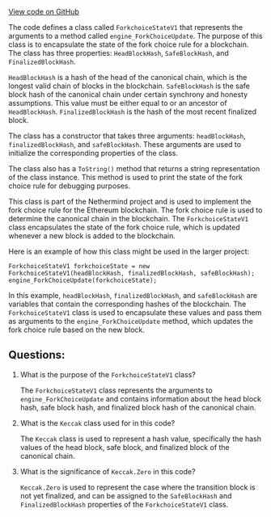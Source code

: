 [View code on GitHub](https://github.com/NethermindEth/nethermind/src/Nethermind/Nethermind.Merge.Plugin/Data/ForkchoiceStateV1.cs)

The code defines a class called `ForkchoiceStateV1` that represents the arguments to a method called `engine_ForkChoiceUpdate`. The purpose of this class is to encapsulate the state of the fork choice rule for a blockchain. The class has three properties: `HeadBlockHash`, `SafeBlockHash`, and `FinalizedBlockHash`. 

`HeadBlockHash` is a hash of the head of the canonical chain, which is the longest valid chain of blocks in the blockchain. `SafeBlockHash` is the safe block hash of the canonical chain under certain synchrony and honesty assumptions. This value must be either equal to or an ancestor of `HeadBlockHash`. `FinalizedBlockHash` is the hash of the most recent finalized block. 

The class has a constructor that takes three arguments: `headBlockHash`, `finalizedBlockHash`, and `safeBlockHash`. These arguments are used to initialize the corresponding properties of the class. 

The class also has a `ToString()` method that returns a string representation of the class instance. This method is used to print the state of the fork choice rule for debugging purposes. 

This class is part of the Nethermind project and is used to implement the fork choice rule for the Ethereum blockchain. The fork choice rule is used to determine the canonical chain in the blockchain. The `ForkchoiceStateV1` class encapsulates the state of the fork choice rule, which is updated whenever a new block is added to the blockchain. 

Here is an example of how this class might be used in the larger project:

```
ForkchoiceStateV1 forkchoiceState = new ForkchoiceStateV1(headBlockHash, finalizedBlockHash, safeBlockHash);
engine_ForkChoiceUpdate(forkchoiceState);
```

In this example, `headBlockHash`, `finalizedBlockHash`, and `safeBlockHash` are variables that contain the corresponding hashes of the blockchain. The `ForkchoiceStateV1` class is used to encapsulate these values and pass them as arguments to the `engine_ForkChoiceUpdate` method, which updates the fork choice rule based on the new block.
## Questions: 
 1. What is the purpose of the `ForkchoiceStateV1` class?
    
    The `ForkchoiceStateV1` class represents the arguments to `engine_ForkChoiceUpdate` and contains information about the head block hash, safe block hash, and finalized block hash of the canonical chain.

2. What is the `Keccak` class used for in this code?
    
    The `Keccak` class is used to represent a hash value, specifically the hash values of the head block, safe block, and finalized block of the canonical chain.

3. What is the significance of `Keccak.Zero` in this code?
    
    `Keccak.Zero` is used to represent the case where the transition block is not yet finalized, and can be assigned to the `SafeBlockHash` and `FinalizedBlockHash` properties of the `ForkchoiceStateV1` class.